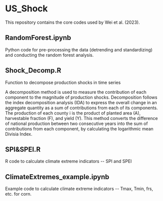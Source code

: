 # US_Shock

This repository contains the core codes used by Wei et al. (2023).

## RandomForest.ipynb 
Python code for pre-processing the data (detrending and standardizing) and conducting the random forest analysis.

## Shock_Decomp.R

Function to decompose production shocks in time series

A decomposition method is used to measure the contribution of each component to the magnitude of production shocks. Decomposition follows the index decomposition analysis (IDA) to express the overall change in an aggregate quantity as a sum of contributions from each of its components. The production of each county i is the product of planted area (A), harvestable fraction (F), and yield (Y). This method converts the difference of national production between two consecutive years into the sum of contributions from each component, by calculating the logarithmic mean Divisia Index.

## SPI&SPEI.R

R code to calculate climate extreme indicators -- SPI and SPEI

## ClimateExtremes_example.ipynb

Example code to calculate climate extreme indicators -- Tmax, Tmin, frs, etc. for corn.
